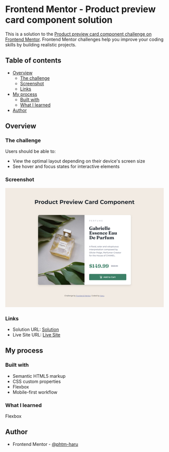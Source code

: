 # Frontend Mentor - Product preview card component solution

This is a solution to the [Product preview card component challenge on Frontend Mentor](https://www.frontendmentor.io/challenges/product-preview-card-component-GO7UmttRfa). Frontend Mentor challenges help you improve your coding skills by building realistic projects. 

## Table of contents

- [Overview](#overview)
  - [The challenge](#the-challenge)
  - [Screenshot](#screenshot)
  - [Links](#links)
- [My process](#my-process)
  - [Built with](#built-with)
  - [What I learned](#what-i-learned)
- [Author](#author)

## Overview

### The challenge

Users should be able to:

- View the optimal layout depending on their device's screen size
- See hover and focus states for interactive elements

### Screenshot

![](./screenshot.png)

### Links

- Solution URL: [Solution](https://www.frontendmentor.io/solutions/product-preview-card-component-WhO2S5lvSu)
- Live Site URL: [Live Site](https://phtm-haru.github.io/fem-product-preview-card-component/)

## My process

### Built with

- Semantic HTML5 markup
- CSS custom properties
- Flexbox
- Mobile-first workflow

### What I learned

Flexbox

## Author

- Frontend Mentor - [@phtm-haru](https://www.frontendmentor.io/profile/phtm-haru)